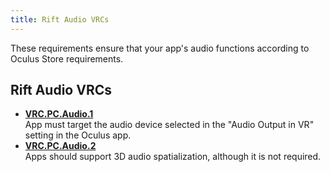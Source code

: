 ```yaml
---
title: Rift Audio VRCs
---
```


These requirements ensure that your app's audio functions according to Oculus Store requirements. 

## Rift Audio VRCs

* **[VRC.PC.Audio.1](/distribute/latest/concepts/vrc-pc-audio-1/)**  
App must target the audio device selected in the "Audio Output in VR" setting in the Oculus app.
* **[VRC.PC.Audio.2](/distribute/latest/concepts/vrc-pc-audio-2/)**  
Apps should support 3D audio spatialization, although it is not required.

